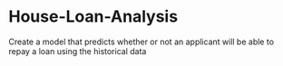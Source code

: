 # House-Loan-Analysis
Create a model that predicts whether or not an applicant will be able to repay a loan using the historical data
